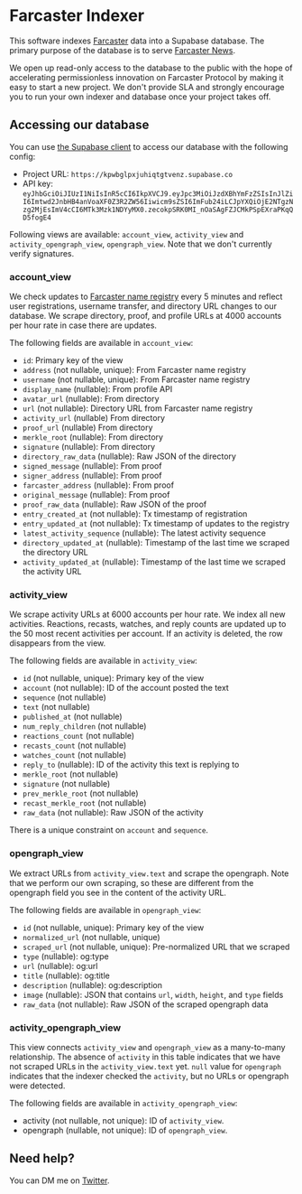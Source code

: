 # Farcaster Indexer

This software indexes [Farcaster](https://farcaster.xyz) data into a Supabase database. The primary purpose of the database is to serve [Farcaster News](https://www.farcasternews.xyz).

We open up read-only access to the database to the public with the hope of accelerating permissionless innovation on Farcaster Protocol by making it easy to start a new project. We don't provide SLA and strongly encourage you to run your own indexer and database once your project takes off.

## Accessing our database

You can use [the Supabase client](https://supabase.com/docs/reference/javascript/installing) to access our database with the following config:

- Project URL: `https://kpwbglpxjuhiqtgtvenz.supabase.co`
- API key: `eyJhbGciOiJIUzI1NiIsInR5cCI6IkpXVCJ9.eyJpc3MiOiJzdXBhYmFzZSIsInJlZiI6Imtwd2JnbHB4anVoaXF0Z3R2ZW56Iiwicm9sZSI6ImFub24iLCJpYXQiOjE2NTgzNzg2MjEsImV4cCI6MTk3Mzk1NDYyMX0.zecokpSRK0MI_nOaSAgFZJCMkPSpEXraPKqQD5fogE4`

Following views are available: `account_view`, `activity_view` and `activity_opengraph_view`, `opengraph_view`. Note that we don't currently verify signatures.

### account_view

We check updates to [Farcaster name registry](https://www.farcaster.xyz/docs/the-basics#name-registry) every 5 minutes and reflect user registrations, username transfer, and directory URL changes to our database. We scrape directory, proof, and profile URLs at 4000 accounts per hour rate in case there are updates.

The following fields are available in `account_view`:

- `id`: Primary key of the view
- `address` (not nullable, unique): From Farcaster name registry
- `username` (not nullable, unique): From Farcaster name registry
- `display_name` (nullable): From profile API
- `avatar_url` (nullable): From directory
- `url` (not nullable): Directory URL from Farcaster name registry
- `activity_url` (nullable) From directory
- `proof_url` (nullable) From directory
- `merkle_root` (nullable): From directory
- `signature` (nullable): From directory
- `directory_raw_data` (nullable): Raw JSON of the directory
- `signed_message` (nullable): From proof
- `signer_address` (nullable): From proof
- `farcaster_address` (nullable): From proof
- `original_message` (nullable): From proof
- `proof_raw_data` (nullable): Raw JSON of the proof
- `entry_created_at` (not nullable): Tx timestamp of registration
- `entry_updated_at` (not nullable): Tx timestamp of updates to the registry
- `latest_activity_sequence` (nullable): The latest activity sequence
- `directory_updated_at` (nullable): Timestamp of the last time we scraped the directory URL
- `activity_updated_at` (nullable): Timestamp of the last time we scraped the activity URL

### activity_view

We scrape activity URLs at 6000 accounts per hour rate. We index all new activities. Reactions, recasts, watches, and reply counts are updated up to the 50 most recent activities per account. If an activity is deleted, the row disappears from the view.

The following fields are available in `activity_view`:

- `id` (not nullable, unique): Primary key of the view
- `account` (not nullable): ID of the account posted the text
- `sequence` (not nullable)
- `text` (not nullable)
- `published_at` (not nullable)
- `num_reply_children` (not nullable)
- `reactions_count` (not nullable)
- `recasts_count` (not nullable)
- `watches_count` (not nullable)
- `reply_to` (nullable): ID of the activity this text is replying to
- `merkle_root` (not nullable)
- `signature` (not nullable)
- `prev_merkle_root` (not nullable)
- `recast_merkle_root` (not nullable)
- `raw_data` (not nullable): Raw JSON of the activity

There is a unique constraint on `account` and `sequence`.

### opengraph_view

We extract URLs from `activity_view.text` and scrape the opengraph. Note that we perform our own scraping, so these are different from the opengraph field you see in the content of the activity URL.

The following fields are available in `opengraph_view`:

- `id` (not nullable, unique): Primary key of the view
- `normalized_url` (not nullable, unique)
- `scraped_url` (not nullable, unique): Pre-normalized URL that we scraped
- `type` (nullable): og:type
- `url` (nullable): og:url
- `title` (nullable): og:title
- `description` (nullable): og:description
- `image` (nullable): JSON that contains `url`, `width`, `height`, and `type` fields
- `raw_data` (not nullable): Raw JSON of the scraped opengraph data

### activity_opengraph_view

This view connects `activity_view` and `opengraph_view` as a many-to-many relationship. The absence of `activity` in this table indicates that we have not scraped URLs in the `activity_view.text` yet. `null` value for `opengraph` indicates that the indexer checked the `activity`, but no URLs or opengraph were detected.

The following fields are available in `activity_opengraph_view`:

- activity (not nullable, not unique): ID of `activity_view`.
- opengraph (nullable, not unique): ID of `opengraph_view`.

## Need help?

You can DM me on [Twitter](https://twitter.com/kn).
